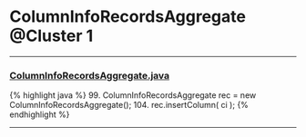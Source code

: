 # ColumnInfoRecordsAggregate @Cluster 1

***

### [ColumnInfoRecordsAggregate.java](https://searchcode.com/codesearch/view/15642595/)
{% highlight java %}
99. ColumnInfoRecordsAggregate rec = new ColumnInfoRecordsAggregate();
104.     rec.insertColumn( ci );
{% endhighlight %}

***

